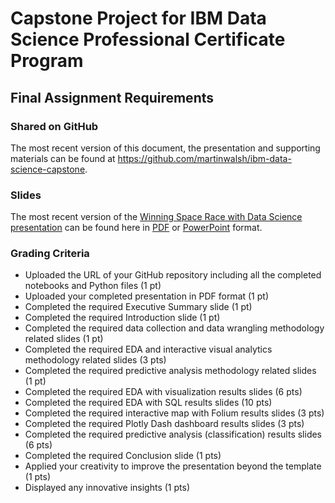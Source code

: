 # Capstone Project for IBM Data Science Professional Certificate Program

## Final Assignment Requirements

### Shared on GitHub

The most recent version of this document, the presentation and supporting materials can be found at <https://github.com/martinwalsh/ibm-data-science-capstone>.

### Slides

The most recent version of the [Winning Space Race with Data Science presentation](./WinningSpaceRaceWithDataScience.pdf) can be found here in [PDF](./WinningSpaceRaceWithDataScience.pdf) or [PowerPoint](./WinningSpaceRaceWithDataScience.pptx) format.


### Grading Criteria

- Uploaded the URL of your GitHub repository including all the completed notebooks and Python files (1 pt)
- Uploaded your completed presentation in PDF format (1 pt)
- Completed the required Executive Summary slide (1 pt)
- Completed the required Introduction slide (1 pt)
- Completed the required data collection and data wrangling methodology related slides (1 pt)
- Completed the required EDA and interactive visual analytics methodology related slides (3 pts)
- Completed the required predictive analysis methodology related slides (1 pt)
- Completed the required EDA with visualization results slides (6 pts)
- Completed the required EDA with SQL results slides (10 pts)
- Completed the required interactive map with Folium results slides (3 pts)
- Completed the required Plotly Dash dashboard results slides (3 pts)
- Completed the required predictive analysis (classification) results slides (6 pts)
- Completed the required Conclusion slide (1 pts)
- Applied your creativity to improve the presentation beyond the template (1 pts)
- Displayed any innovative insights (1 pts)